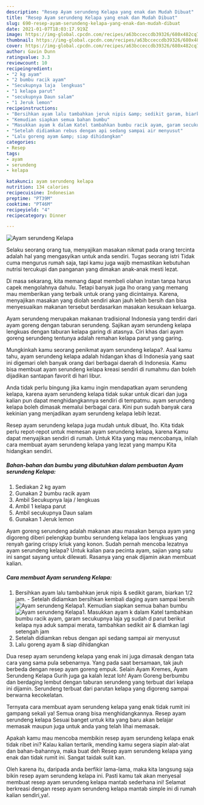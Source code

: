 ```yaml
---
description: "Resep Ayam serundeng Kelapa yang enak dan Mudah Dibuat"
title: "Resep Ayam serundeng Kelapa yang enak dan Mudah Dibuat"
slug: 690-resep-ayam-serundeng-kelapa-yang-enak-dan-mudah-dibuat
date: 2021-01-07T18:03:17.919Z
image: https://img-global.cpcdn.com/recipes/a63bcceccdb39326/680x482cq70/ayam-serundeng-kelapa-foto-resep-utama.jpg
thumbnail: https://img-global.cpcdn.com/recipes/a63bcceccdb39326/680x482cq70/ayam-serundeng-kelapa-foto-resep-utama.jpg
cover: https://img-global.cpcdn.com/recipes/a63bcceccdb39326/680x482cq70/ayam-serundeng-kelapa-foto-resep-utama.jpg
author: Gavin Dunn
ratingvalue: 3.3
reviewcount: 10
recipeingredient:
- "2 kg ayam"
- "2 bumbu racik ayam"
- "Secukupnya laja  lengkuas"
- "1 kelapa parut"
- "secukupnya Daun salam"
- "1 Jeruk lemon"
recipeinstructions:
- "Bersihkan ayam lalu tambahkan jeruk nipis &amp; sedikit garam, biarkan 1/2 jam. Setelah didiamkan bersihkan kembali daging ayam sampai bersih"
- "Kemudian siapkan semua bahan bumbu"
- "Masukkan ayam k dalam Katel tambahkan bumbu racik ayam, garam secukupnya laja yg sudah d parut berikut kelapa nya aduk sampai merata, tambahkan sedikit air &amp; diamkan lagi setengah jam"
- "Setelah didiamkan rebus dengan api sedang sampai air menyusut"
- "Lalu goreng ayam &amp; siap dihidangkan"
categories:
- Resep
tags:
- ayam
- serundeng
- kelapa

katakunci: ayam serundeng kelapa 
nutrition: 134 calories
recipecuisine: Indonesian
preptime: "PT39M"
cooktime: "PT46M"
recipeyield: "4"
recipecategory: Dinner

---
```



![Ayam serundeng Kelapa](https://img-global.cpcdn.com/recipes/a63bcceccdb39326/680x482cq70/ayam-serundeng-kelapa-foto-resep-utama.jpg)

Selaku seorang orang tua, menyajikan masakan nikmat pada orang tercinta adalah hal yang mengasyikan untuk anda sendiri. Tugas seorang istri Tidak cuma mengurus rumah saja, tapi kamu juga wajib memastikan kebutuhan nutrisi tercukupi dan panganan yang dimakan anak-anak mesti lezat.

Di masa  sekarang, kita memang dapat membeli olahan instan tanpa harus capek mengolahnya dahulu. Tetapi banyak juga lho orang yang memang mau memberikan yang terbaik untuk orang yang dicintainya. Karena, menyajikan masakan yang diolah sendiri akan jauh lebih bersih dan bisa menyesuaikan makanan tersebut berdasarkan masakan kesukaan keluarga. 

Ayam serundeng merupakan makanan tradisional Indonesia yang terdiri dari ayam goreng dengan taburan serundeng. Sajikan ayam serundeng kelapa lengkuas dengan taburan kelapa garing di atasnya. Ciri khas dari ayam goreng serundeng tentunya adalah remahan kelapa parut yang garing.

Mungkinkah kamu seorang penikmat ayam serundeng kelapa?. Asal kamu tahu, ayam serundeng kelapa adalah hidangan khas di Indonesia yang saat ini digemari oleh banyak orang dari berbagai daerah di Indonesia. Kamu bisa membuat ayam serundeng kelapa kreasi sendiri di rumahmu dan boleh dijadikan santapan favorit di hari libur.

Anda tidak perlu bingung jika kamu ingin mendapatkan ayam serundeng kelapa, karena ayam serundeng kelapa tidak sukar untuk dicari dan juga kalian pun dapat menghidangkannya sendiri di tempatmu. ayam serundeng kelapa boleh dimasak memalui berbagai cara. Kini pun sudah banyak cara kekinian yang menjadikan ayam serundeng kelapa lebih lezat.

Resep ayam serundeng kelapa juga mudah untuk dibuat, lho. Kita tidak perlu repot-repot untuk memesan ayam serundeng kelapa, karena Kamu dapat menyajikan sendiri di rumah. Untuk Kita yang mau mencobanya, inilah cara membuat ayam serundeng kelapa yang lezat yang mampu Kita hidangkan sendiri.

<!--inarticleads1-->

##### Bahan-bahan dan bumbu yang dibutuhkan dalam pembuatan Ayam serundeng Kelapa:

1. Sediakan 2 kg ayam
1. Gunakan 2 bumbu racik ayam
1. Ambil Secukupnya laja / lengkuas
1. Ambil 1 kelapa parut
1. Ambil secukupnya Daun salam
1. Gunakan 1 Jeruk lemon


Ayam goreng serundeng adalah makanan atau masakan berupa ayam yang digoreng diberi pelengkap bumbu serundeng kelapa laos lengkuas yang renyah garing crispy kriuk yang konon. Sudah pernah mencoba lezatnya ayam serundeng kelapa? Untuk kalian para pecinta ayam, sajian yang satu ini sangat sayang untuk dilewati. Rasanya yang enak dijamin akan membuat kalian. 

<!--inarticleads2-->

##### Cara membuat Ayam serundeng Kelapa:

1. Bersihkan ayam lalu tambahkan jeruk nipis &amp; sedikit garam, biarkan 1/2 jam. - Setelah didiamkan bersihkan kembali daging ayam sampai bersih
<img src="https://img-global.cpcdn.com/steps/884f18434c6d076c/160x128cq70/ayam-serundeng-kelapa-langkah-memasak-1-foto.jpg" alt="Ayam serundeng Kelapa">1. Kemudian siapkan semua bahan bumbu
<img src="https://img-global.cpcdn.com/steps/f0451ab63501ad11/160x128cq70/ayam-serundeng-kelapa-langkah-memasak-2-foto.jpg" alt="Ayam serundeng Kelapa">1. Masukkan ayam k dalam Katel tambahkan bumbu racik ayam, garam secukupnya laja yg sudah d parut berikut kelapa nya aduk sampai merata, tambahkan sedikit air &amp; diamkan lagi setengah jam
1. Setelah didiamkan rebus dengan api sedang sampai air menyusut
1. Lalu goreng ayam &amp; siap dihidangkan


Dua resep ayam serundeng kelapa yang enak ini juga dimasak dengan tata cara yang sama pula sebenarnya. Yang pada saat bersamaan, tak jauh berbeda dengan resep ayam goreng empuk. Selain Ayam Kremes, Ayam Serundeng Kelapa Gurih juga ga kalah lezat loh! Ayam Goreng berbumbu dan berdaging lembut dengan taburan serundeng yang terbuat dari kelapa ini dijamin. Serundeng terbuat dari parutan kelapa yang digoreng sampai berwarna kecokelatan. 

Ternyata cara membuat ayam serundeng kelapa yang enak tidak rumit ini gampang sekali ya! Semua orang bisa menghidangkannya. Resep ayam serundeng kelapa Sesuai banget untuk kita yang baru akan belajar memasak maupun juga untuk anda yang telah lihai memasak.

Apakah kamu mau mencoba membikin resep ayam serundeng kelapa enak tidak ribet ini? Kalau kalian tertarik, mending kamu segera siapin alat-alat dan bahan-bahannya, maka buat deh Resep ayam serundeng kelapa yang enak dan tidak rumit ini. Sangat taidak sulit kan. 

Oleh karena itu, daripada anda berfikir lama-lama, maka kita langsung saja bikin resep ayam serundeng kelapa ini. Pasti kamu tak akan menyesal membuat resep ayam serundeng kelapa mantab sederhana ini! Selamat berkreasi dengan resep ayam serundeng kelapa mantab simple ini di rumah kalian sendiri,ya!.

